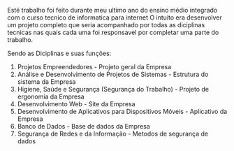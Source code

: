 Esté trabalho foi feito durante meu ultimo ano do ensino médio integrado com o curso tecnico de informatica para internet
O intuito era desenvolver um projeto completo que seria acompanhado por todas as diciplinas tecnicas nas quais 
cada uma foi responsavel por completar uma parte do trabalho.

Sendo as Diciplinas e suas funções:
1. Projetos Empreendedores - Projeto geral da Empresa
2. Análise e Desenvolvimento de Projetos de Sistemas - Estrutura do sistema da Empresa
3. Higiene, Saúde e Segurança (Segurança do Trabalho) - Projeto de ergonomia da Empresa
4. Desenvolvimento Web - Site da Empresa
5. Desenvolvimento de Aplicativos para Dispositivos Móveis - Aplicativo da Empresa
6. Banco de Dados - Base de dados da Empresa
7. Segurança de Redes e da Informação - Metodos de segurança de dados
